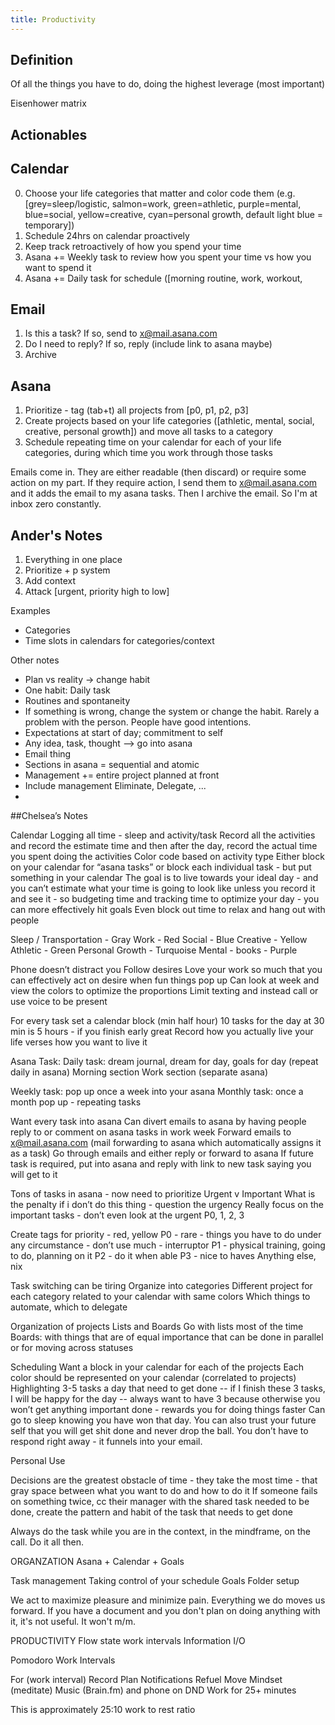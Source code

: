 ```yaml
---
title: Productivity
---
```


## Definition

Of all the things you have to do, doing the highest leverage (most important)

Eisenhower matrix



## Actionables

## Calendar
0. Choose your life categories that matter and color code them (e.g. [grey=sleep/logistic, salmon=work, green=athletic, purple=mental, blue=social, yellow=creative, cyan=personal growth, default light blue = temporary])
1. Schedule 24hrs on calendar proactively
2. Keep track retroactively of how you spend your time
3. Asana += Weekly task to review how you spent your time vs how you want to spend it
4. Asana += Daily task for schedule ([morning routine, work, workout,

## Email
1. Is this a task? If so, send to x@mail.asana.com
2. Do I need to reply? If so, reply (include link to asana maybe)
3. Archive

## Asana
1. Prioritize - tag (tab+t) all projects from [p0, p1, p2, p3]
2. Create projects based on your life categories ([athletic, mental, social, creative, personal growth]) and move all tasks to a category
3. Schedule repeating time on your calendar for each of your life categories, during which time you work through those tasks



Emails come in. They are either readable (then discard) or require some action on my part. If they require action, I send them to x@mail.asana.com and it adds the email to my asana tasks. Then I archive the email. So I'm at inbox zero constantly.



## Ander's Notes
1. Everything in one place
2. Prioritize + p system
3. Add context
4. Attack [urgent, priority high to low]

Examples
- Categories
- Time slots in calendars for categories/context

Other notes
- Plan vs reality -> change habit
- One habit: Daily task
- Routines and spontaneity
- If something is wrong, change the system or change the habit. Rarely a problem with the person. People have good intentions.
- Expectations at start of day; commitment to self
- Any idea, task, thought --> go into asana
- Email thing
- Sections in asana = sequential and atomic
- Management += entire project planned at front
- Include management Eliminate, Delegate, ...
- 

##Chelsea’s Notes

Calendar
Logging all time - sleep and activity/task
Record all the activities and record the estimate time and then after the day, record the actual time you spent doing the activities
Color code based on activity type
Either block on your calendar for “asana tasks” or block each individual task - but put something in your calendar
The goal is to live towards your ideal day - and you can’t estimate what your time is going to look like unless you record it and see it - so budgeting time and tracking time to optimize your day - you can more effectively hit goals
Even block out time to relax and hang out with people

Sleep / Transportation - Gray
Work - Red
Social - Blue
Creative - Yellow
Athletic - Green
Personal Growth - Turquoise
Mental - books - Purple

Phone doesn’t distract you
Follow desires
Love your work so much that you can effectively act on desire when fun things pop up
Can look at week and view the colors to optimize the proportions
Limit texting and instead call or use voice to be present

For every task set a calendar block (min half hour)
10 tasks for the day at 30 min is 5 hours - if you finish early great
Record how you actually live your life verses how you want to live it

Asana Task:
Daily task: dream journal, dream for day, goals for day (repeat daily in asana)
Morning section
Work section (separate asana)

Weekly task: pop up once a week into your asana
Monthly task: once a month pop up - repeating tasks

Want every task into asana
Can divert emails to asana by having people reply to or comment on asana tasks in work week
Forward emails to x@mail.asana.com (mail forwarding to asana which automatically assigns it as a task)
Go through emails and either reply or forward to asana
If future task is required, put into asana and reply with link to new task saying you will get to it

Tons of tasks in asana - now need to prioritize
Urgent v Important
What is the penalty if i don’t do this thing - question the urgency
Really focus on the important tasks - don’t even look at the urgent
P0, 1, 2, 3

Create tags for priority - red, yellow
P0 - rare - things you have to do under any circumstance - don’t use much - interruptor
P1 - physical training, going to do, planning on it
P2 - do it when able
P3 - nice to haves
Anything else, nix

Task switching can be tiring
Organize into categories
Different project for each category related to your calendar with same colors
Which things to automate, which to delegate

Organization of projects
Lists and Boards
Go with lists most of the time
Boards: with things that are of equal importance that can be done in parallel or for moving across statuses

Scheduling
Want a block in your calendar for each of the projects
Each color should be represented on your calendar (correlated to projects)
Highlighting 3-5 tasks a day that need to get done -- if I finish these 3 tasks, I will be happy for the day -- always want to have 3 because otherwise you won’t get anything important done - rewards you for doing things faster
Can go to sleep knowing you have won that day. You can also trust your future self that you will get shit done and never drop the ball. You don’t have to respond right away - it funnels into your email.

Personal Use

Decisions are the greatest obstacle of time - they take the most time - that gray space between what you want to do and how to do it
If someone fails on something twice, cc their manager with the shared task needed to be done, create the pattern and habit of the task that needs to get done

Always do the task while you are in the context, in the mindframe, on the call. Do it all then.



ORGANZATION
Asana + Calendar + Goals

Task management
Taking control of your schedule
Goals
Folder setup


We act to maximize pleasure and minimize pain.
Everything we do moves us forward.
If you have a document and you don't plan on doing anything with it, it's not useful. It won't m/m.

PRODUCTIVITY
Flow state work intervals
Information I/O

Pomodoro Work Intervals

For (work interval)
Record
Plan
Notifications
Refuel
Move
Mindset (meditate)
Music (Brain.fm) and phone on DND
Work for 25+ minutes

This is approximately 25:10 work to rest ratio
